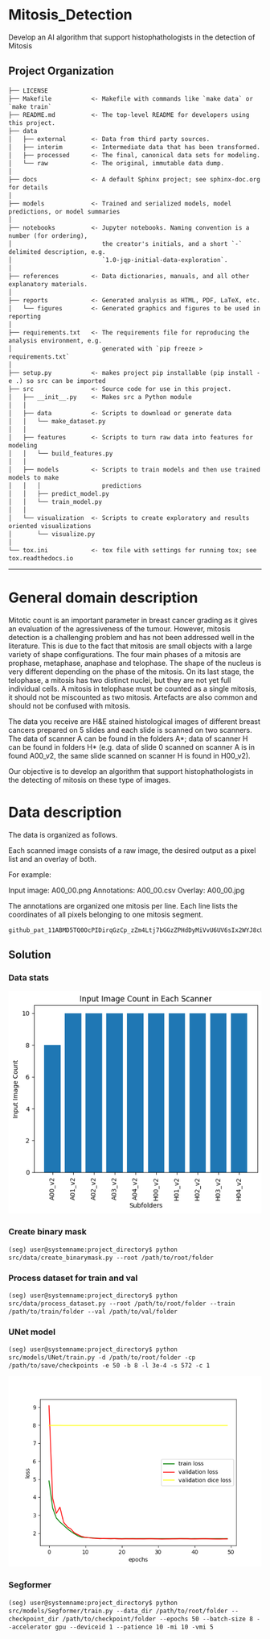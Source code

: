 Mitosis_Detection
==============================

Develop an AI algorithm that support histophathologists in the detection of Mitosis

Project Organization
------------

    ├── LICENSE
    ├── Makefile           <- Makefile with commands like `make data` or `make train`
    ├── README.md          <- The top-level README for developers using this project.
    ├── data
    │   ├── external       <- Data from third party sources.
    │   ├── interim        <- Intermediate data that has been transformed.
    │   ├── processed      <- The final, canonical data sets for modeling.
    │   └── raw            <- The original, immutable data dump.
    │
    ├── docs               <- A default Sphinx project; see sphinx-doc.org for details
    │
    ├── models             <- Trained and serialized models, model predictions, or model summaries
    │
    ├── notebooks          <- Jupyter notebooks. Naming convention is a number (for ordering),
    │                         the creator's initials, and a short `-` delimited description, e.g.
    │                         `1.0-jqp-initial-data-exploration`.
    │
    ├── references         <- Data dictionaries, manuals, and all other explanatory materials.
    │
    ├── reports            <- Generated analysis as HTML, PDF, LaTeX, etc.
    │   └── figures        <- Generated graphics and figures to be used in reporting
    │
    ├── requirements.txt   <- The requirements file for reproducing the analysis environment, e.g.
    │                         generated with `pip freeze > requirements.txt`
    │
    ├── setup.py           <- makes project pip installable (pip install -e .) so src can be imported
    ├── src                <- Source code for use in this project.
    │   ├── __init__.py    <- Makes src a Python module
    │   │
    │   ├── data           <- Scripts to download or generate data
    │   │   └── make_dataset.py
    │   │
    │   ├── features       <- Scripts to turn raw data into features for modeling
    │   │   └── build_features.py
    │   │
    │   ├── models         <- Scripts to train models and then use trained models to make
    │   │   │                 predictions
    │   │   ├── predict_model.py
    │   │   └── train_model.py
    │   │
    │   └── visualization  <- Scripts to create exploratory and results oriented visualizations
    │       └── visualize.py
    │
    └── tox.ini            <- tox file with settings for running tox; see tox.readthedocs.io


--------

General domain description
==========================

Mitotic count is an important parameter in breast cancer grading as it gives an evaluation of the agressiveness of the 
tumour. However, mitosis detection is a challenging problem and has not been addressed well in the literature. This is due
to the fact that mitosis are small objects with a large variety of shape configurations. The four main phases of a mitosis
are prophase, metaphase, anaphase and telophase. The shape of the nucleus  is very different depending on the phase of the
mitosis. On its last stage, the telophase, a mitosis has two distinct nuclei, but they are not yet full individual cells. 
A mitosis in telophase must be counted as a single mitosis, it should not be miscounted as two mitosis. Artefacts are also
common and should not be confused with mitosis. 

The data you receive are H&E stained histological images of different breast cancers prepared on 5 
slides and each slide is scanned on two scanners. The data of scanner A can be found in the folders A*; 
data of scanner H can be found in folders H* (e.g. data of slide 0 scanned on scanner A is in found A00_v2,
the same slide scanned on scanner H is found in H00_v2).

Our objective is to develop an algorithm that support histophathologists in the detecting of
mitosis on these type of images.

Data description
================

The data is organized as follows.

Each scanned image consists of a raw image, the desired output
as a pixel list and an overlay of both.

For example:

Input image: A00_00.png
Annotations: A00_00.csv
Overlay: A00_00.jpg

The annotations are organized one mitosis per line.
Each line lists the coordinates of all pixels belonging
to one mitosis segment.

```
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
```

## Solution

### Data stats

![Scanners Stats](reports/figures/data_count.png)


### Create binary mask

```
(seg) user@systemname:project_directory$ python src/data/create_binarymask.py --root /path/to/root/folder
```

### Process dataset for train and val 

```
(seg) user@systemname:project_directory$ python src/data/process_dataset.py --root /path/to/root/folder --train /path/to/train/folder --val /path/to/val/folder
```

### UNet model

```
(seg) user@systemname:project_directory$ python src/models/UNet/train.py -d /path/to/root/folder -cp /path/to/save/checkpoints -e 50 -b 8 -l 3e-4 -s 572 -c 1
```

![Model performance](reports/figures/unet_training.png)

### Segformer

```
(seg) user@systemname:project_directory$ python src/models/Segformer/train.py --data_dir /path/to/root/folder --checkpoint_dir /path/to/checkpoint/folder --epochs 50 --batch-size 8 --accelerator gpu --deviceid 1 --patience 10 -mi 10 -vmi 5
```